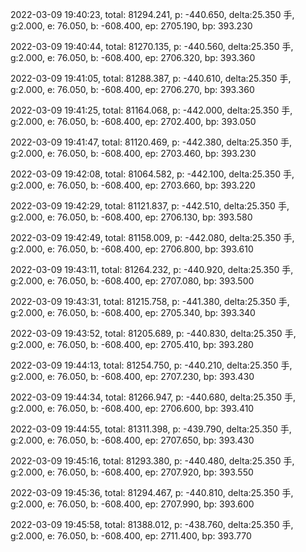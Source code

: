2022-03-09 19:40:23, total: 81294.241, p: -440.650, delta:25.350 手, g:2.000, e: 76.050, b: -608.400, ep: 2705.190, bp: 393.230

2022-03-09 19:40:44, total: 81270.135, p: -440.560, delta:25.350 手, g:2.000, e: 76.050, b: -608.400, ep: 2706.320, bp: 393.360

2022-03-09 19:41:05, total: 81288.387, p: -440.610, delta:25.350 手, g:2.000, e: 76.050, b: -608.400, ep: 2706.270, bp: 393.360

2022-03-09 19:41:25, total: 81164.068, p: -442.000, delta:25.350 手, g:2.000, e: 76.050, b: -608.400, ep: 2702.400, bp: 393.050

2022-03-09 19:41:47, total: 81120.469, p: -442.380, delta:25.350 手, g:2.000, e: 76.050, b: -608.400, ep: 2703.460, bp: 393.230

2022-03-09 19:42:08, total: 81064.582, p: -442.100, delta:25.350 手, g:2.000, e: 76.050, b: -608.400, ep: 2703.660, bp: 393.220

2022-03-09 19:42:29, total: 81121.837, p: -442.510, delta:25.350 手, g:2.000, e: 76.050, b: -608.400, ep: 2706.130, bp: 393.580

2022-03-09 19:42:49, total: 81158.009, p: -442.080, delta:25.350 手, g:2.000, e: 76.050, b: -608.400, ep: 2706.800, bp: 393.610

2022-03-09 19:43:11, total: 81264.232, p: -440.920, delta:25.350 手, g:2.000, e: 76.050, b: -608.400, ep: 2707.080, bp: 393.500

2022-03-09 19:43:31, total: 81215.758, p: -441.380, delta:25.350 手, g:2.000, e: 76.050, b: -608.400, ep: 2705.340, bp: 393.340

2022-03-09 19:43:52, total: 81205.689, p: -440.830, delta:25.350 手, g:2.000, e: 76.050, b: -608.400, ep: 2705.410, bp: 393.280

2022-03-09 19:44:13, total: 81254.750, p: -440.210, delta:25.350 手, g:2.000, e: 76.050, b: -608.400, ep: 2707.230, bp: 393.430

2022-03-09 19:44:34, total: 81266.947, p: -440.680, delta:25.350 手, g:2.000, e: 76.050, b: -608.400, ep: 2706.600, bp: 393.410

2022-03-09 19:44:55, total: 81311.398, p: -439.790, delta:25.350 手, g:2.000, e: 76.050, b: -608.400, ep: 2707.650, bp: 393.430

2022-03-09 19:45:16, total: 81293.380, p: -440.480, delta:25.350 手, g:2.000, e: 76.050, b: -608.400, ep: 2707.920, bp: 393.550

2022-03-09 19:45:36, total: 81294.467, p: -440.810, delta:25.350 手, g:2.000, e: 76.050, b: -608.400, ep: 2707.990, bp: 393.600

2022-03-09 19:45:58, total: 81388.012, p: -438.760, delta:25.350 手, g:2.000, e: 76.050, b: -608.400, ep: 2711.400, bp: 393.770